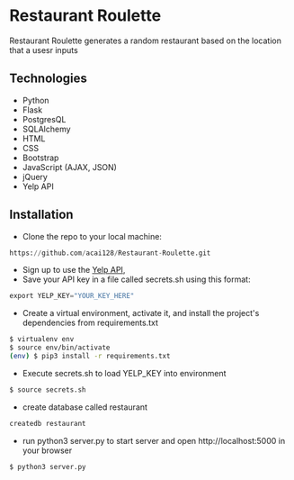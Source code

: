# Restaurant Roulette 

Restaurant Roulette generates a random restaurant based on the location that a usesr inputs 

## Technologies 

* Python 
* Flask 
* PostgresQL
* SQLAlchemy
* HTML 
* CSS
* Bootstrap
* JavaScript (AJAX, JSON)
* jQuery 
* Yelp API 

## Installation 

* Clone the repo to your local machine: 
```python
https://github.com/acai128/Restaurant-Roulette.git
```
* Sign up to use the [Yelp API](https://www.yelp.com/developers/documentation/v3/get_started), 
* Save your API key in a file called secrets.sh using this format: 

```python
export YELP_KEY="YOUR_KEY_HERE"
```

* Create a virtual environment, activate it, and install the project's dependencies from requirements.txt 

```bash
$ virtualenv env
$ source env/bin/activate
(env) $ pip3 install -r requirements.txt
```
* Execute secrets.sh to load YELP_KEY into environment 

```bash
$ source secrets.sh
```

* create database called restaurant 

```bash
createdb restaurant
```

* run python3 server.py to start server and open http://localhost:5000 in your browser

```bash
$ python3 server.py
```

